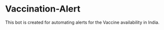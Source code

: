 # Vaccination-Alert
This bot is created for automating alerts for the Vaccine availability in India.

